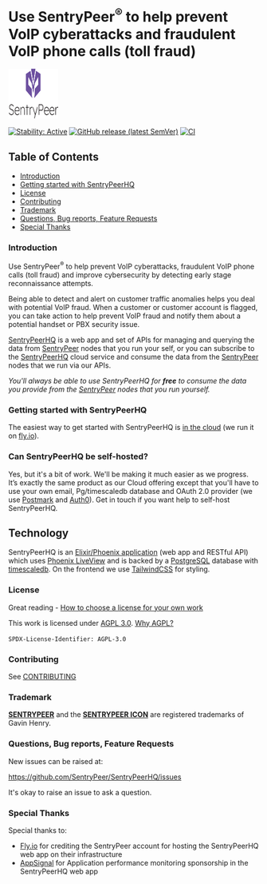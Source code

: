 # Use SentryPeer<sup>&reg;</sup> to help prevent VoIP cyberattacks and fraudulent VoIP phone calls (toll fraud)

<img alt="SentryPeer Logo" src="https://raw.githubusercontent.com/SentryPeer/SentryPeer/main/web-gui-theme/src/assets/logo.svg" width="100" height="100">

[![Stability: Active](https://masterminds.github.io/stability/active.svg)](https://masterminds.github.io/stability/active.html)
[![GitHub release (latest SemVer)](https://img.shields.io/github/v/release/sentrypeer/sentrypeerhq?sort=semver)](https://github.com/SentryPeer/SentryPeeHQ/releases)
[![CI](https://github.com/SentryPeer/SentryPeerHQ/actions/workflows/ci.yml/badge.svg)](https://github.com/SentryPeer/SentryPeerHQ/actions/workflows/ci.yml)

## Table of Contents
* [Introduction](#introduction)
* [Getting started with SentryPeerHQ](#getting-started-with-sentrypeerhq)
* [License](#license)
* [Contributing](#contributing)
* [Trademark](#trademark)
* [Questions, Bug reports, Feature Requests](#questions-bug-reports-feature-requests)
* [Special Thanks](#special-thanks)

### Introduction

Use SentryPeer<sup>&reg;</sup> to help prevent VoIP cyberattacks, fraudulent VoIP phone calls (toll fraud) and improve cybersecurity by detecting early stage reconnaissance attempts.

Being able to detect and alert on customer traffic anomalies helps you deal with potential VoIP fraud. When a customer or customer account is flagged, you can take action to help prevent VoIP fraud and notify them about a potential handset or PBX security issue.

[SentryPeerHQ](https://sentrypeer.com) is a web app and set of APIs for managing and querying the data from [SentryPeer](https://sentrypeer.org) nodes that you run your self, or you can subscribe to the [SentryPeerHQ](https://sentrypeer.com) cloud service
and consume the data from the [SentryPeer](https://sentrypeer.org) nodes that we run via our APIs.

_You'll always be able to use SentryPeerHQ for **free** to consume the data you provide from the [SentryPeer](https://sentrypeer.org) nodes that you run yourself._

### Getting started with SentryPeerHQ

The easiest way to get started with SentryPeerHQ is [in the cloud](https://sentrypeer.com/pricing) (we run it on [fly.io](https://fly.io/)).

### Can SentryPeerHQ be self-hosted?

Yes, but it's a bit of work. We'll be making it much easier as we progress. It’s exactly the same product as our Cloud offering except that you'll have to use your own email, Pg/timescaledb database and OAuth 2.0 provider (we use [Postmark](https://postmarkapp.com/) and [Auth0](https://auth0.com/)). Get in touch if you want help to self-host SentryPeerHQ. 

## Technology

SentryPeerHQ is an [Elixir/Phoenix application](https://www.phoenixframework.org/) (web app and RESTful API) which uses [Phoenix LiveView](https://github.com/phoenixframework/phoenix_live_view) and is backed by a [PostgreSQL](https://www.postgresql.org/) database with [timescaledb](https://github.com/timescale/timescaledb). On the frontend we use [TailwindCSS](https://tailwindcss.com/) for styling.

### License

Great reading - [How to choose a license for your own work](https://www.gnu.org/licenses/license-recommendations.en.html)

This work is licensed under [AGPL 3.0](./LICENSE). [Why AGPL?](https://www.gnu.org/licenses/why-affero-gpl.en.html)

`SPDX-License-Identifier: AGPL-3.0`

### Contributing

See [CONTRIBUTING](./CONTRIBUTING.md)

### Trademark

[**SENTRYPEER**](https://trademarks.ipo.gov.uk/ipo-tmcase/page/Results/1/UK00003700947) and the [**SENTRYPEER ICON**](https://trademarks.ipo.gov.uk/ipo-tmcase/page/Results/1/UK00003847726) 
are registered trademarks of Gavin Henry.

### Questions, Bug reports, Feature Requests

New issues can be raised at:

https://github.com/SentryPeer/SentryPeerHQ/issues

It's okay to raise an issue to ask a question.

### Special Thanks

Special thanks to:
- [Fly.io](https://fly.io) for crediting the SentryPeer account for hosting the SentryPeerHQ web app on their infrastructure
- [AppSignal](https://www.appsignal.com/) for Application performance monitoring sponsorship in the SentryPeerHQ web app